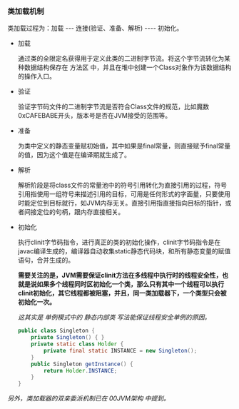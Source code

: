 ### 类加载机制

类加载过程为：加载 --- 连接(验证、准备、解析) ---- 初始化。

- 加载

    通过类的全限定名获得用于定义此类的二进制字节流。将这个字节流转化为某种数据结构保存在 方法区 中，并且在堆中创建一个Class对象作为该数据结构的操作入口。

- 验证

    验证字节码文件的二进制字节流是否符合Class文件的规范，比如魔数0xCAFEBABE开头，版本号是否在JVM接受的范围等。

- 准备

    为类中定义的静态变量赋初始值，其中如果是final常量，则直接赋予final常量的值，因为这个值是在编译期就生成了。

- 解析

    解析阶段是将class文件的常量池中的符号引用转化为直接引用的过程，符号引用指使用一组符号来描述引用的目标，可用是任何形式的字面量，只要使用时能定位到目标就行，如JVM内存无关。直接引用指直接指向目标的指针，或者间接定位的句柄，跟内存直接相关。

- 初始化

    执行clinit字节码指令，进行真正的类的初始化操作，clinit字节码指令是在javac编译生成的，编译器自动收集static静态代码块，和所有静态变量的赋值语句，合并生成的。

    **需要关注的是，JVM需要保证clinit方法在多线程中执行时的线程安全性，也就是说如果多个线程同时区初始化一个类，那么只有其中一个线程可以执行clinit初始化，其它线程都被阻塞，并且，同一类加载器下，一个类型只会被初始化一次。**

    *这其实是 单例模式中的 静态内部类 写法能保证线程安全单例的原因。*

    ```java
    public class Singleton {
        private Singleton() { }
        private static class Holder {
            private final static INSTANCE = new Singleton();
        }
        public Singleton getInstance() {
            return Holder.INSTANCE;
        }
    } 
    ```

*另外，类加载器的双亲委派机制已在 00JVM架构 中提到。*